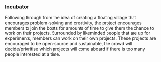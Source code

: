 ### Incubator

Following through from the idea of creating a floating village that encourages problem-solving and creativity, the project encourages members to join the boats for amounts of time to give them the chance to work on their projects. Surrounded by likeminded people that are up for experiments, members can work on their own projects. These projects are encouraged to be open-source and sustainable, the crowd will decide/prioritise which projects will come aboard if there is too many people interested at a time. 



